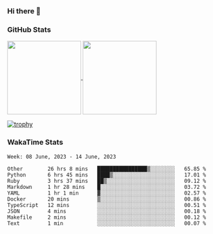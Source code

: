 ### Hi there 👋

### GitHub Stats

<a href="https://github.com/anuraghazra/github-readme-stats">
  <img align="center" height="170px" src="https://github-readme-stats.vercel.app/api/top-langs/?username=tksfjt1024&layout=compact&count_private=true&show_icons=true&show_icons=true&theme=graywhite" />
</a>
<a href="https://github.com/anuraghazra/github-readme-stats">
  <img align="center" height="170px" src="https://github-readme-stats.vercel.app/api?username=tksfjt1024&count_private=true&show_icons=true&show_icons=true&theme=graywhite" />
</a>

[![trophy](https://github-profile-trophy.vercel.app/?username=tksfjt1024)](https://github.com/ryo-ma/github-profile-trophy)

### WakaTime Stats

<!--START_SECTION:waka-->
```text
Week: 08 June, 2023 - 14 June, 2023

Other        26 hrs 8 mins   ████████████████▒░░░░░░░░   65.85 % 
Python       6 hrs 45 mins   ████▒░░░░░░░░░░░░░░░░░░░░   17.01 % 
Ruby         3 hrs 37 mins   ██▒░░░░░░░░░░░░░░░░░░░░░░   09.12 % 
Markdown     1 hr 28 mins    █░░░░░░░░░░░░░░░░░░░░░░░░   03.72 % 
YAML         1 hr 1 min      ▓░░░░░░░░░░░░░░░░░░░░░░░░   02.57 % 
Docker       20 mins         ▒░░░░░░░░░░░░░░░░░░░░░░░░   00.86 % 
TypeScript   12 mins         ░░░░░░░░░░░░░░░░░░░░░░░░░   00.51 % 
JSON         4 mins          ░░░░░░░░░░░░░░░░░░░░░░░░░   00.18 % 
Makefile     2 mins          ░░░░░░░░░░░░░░░░░░░░░░░░░   00.12 % 
Text         1 min           ░░░░░░░░░░░░░░░░░░░░░░░░░   00.07 % 
```
<!--END_SECTION:waka-->
